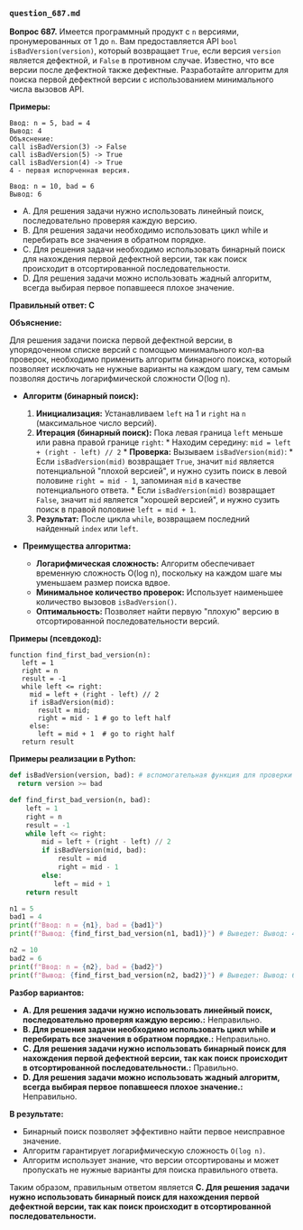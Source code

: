 ### `question_687.md`

**Вопрос 687.** Имеется программный продукт с `n` версиями, пронумерованных от 1 до `n`. Вам предоставляется API `bool isBadVersion(version)`, который возвращает `True`, если версия `version` является дефектной, и `False` в противном случае. Известно, что все версии после дефектной также дефектные. Разработайте алгоритм для поиска первой дефектной версии с использованием минимального числа вызовов API.

**Примеры:**

```
Ввод: n = 5, bad = 4
Вывод: 4
Объяснение:
call isBadVersion(3) -> False
call isBadVersion(5) -> True
call isBadVersion(4) -> True
4 - первая испорченная версия.

Ввод: n = 10, bad = 6
Вывод: 6
```

-   A.  Для решения задачи нужно использовать линейный поиск, последовательно проверяя каждую версию.
-   B.  Для решения задачи необходимо использовать цикл while и перебирать все значения в обратном порядке.
-   C. Для решения задачи необходимо использовать бинарный поиск для нахождения первой дефектной версии, так как поиск происходит в отсортированной последовательности.
-   D.  Для решения задачи можно использовать жадный алгоритм, всегда выбирая первое попавшееся плохое значение.

**Правильный ответ: C**

**Объяснение:**

Для решения задачи поиска первой дефектной версии, в упорядоченном списке версий с помощью минимального кол-ва проверок, необходимо применить алгоритм бинарного поиска,  который позволяет исключать не нужные варианты на каждом шагу, тем самым позволяя достичь логарифмической сложности O(log n).

*   **Алгоритм (бинарный поиск):**
    1. **Инициализация:** Устанавливаем `left` на 1 и `right` на `n` (максимальное число версий).
    2.  **Итерация (бинарный поиск):** Пока левая граница `left` меньше или равна правой границе `right`:
            *  Находим середину: `mid = left + (right - left) // 2`
             *  **Проверка:** Вызываем  `isBadVersion(mid)`:
                *   Если `isBadVersion(mid)` возвращает `True`,  значит  `mid` является потенциальной "плохой версией", и нужно сузить поиск в левой половине `right = mid - 1`,  запоминая `mid` в качестве потенциального ответа.
                *    Если  `isBadVersion(mid)`  возвращает `False`, значит  `mid`  является "хорошей версией",  и  нужно сузить поиск  в правой половине  `left = mid + 1`.
    3. **Результат:** После цикла `while`, возвращаем последний найденный  `index`  или  `left`.

*   **Преимущества алгоритма:**
    *  **Логарифмическая сложность:**  Алгоритм обеспечивает временную сложность O(log n), поскольку на каждом шаге мы уменьшаем размер поиска вдвое.
    *   **Минимальное количество проверок:**  Использует  наименьшее количество вызовов `isBadVersion()`.
    *   **Оптимальность:** Позволяет найти  первую "плохую" версию  в  отсортированной последовательности  версий.

**Примеры (псевдокод):**
```
function find_first_bad_version(n):
   left = 1
   right = n
   result = -1
   while left <= right:
     mid = left + (right - left) // 2
     if isBadVersion(mid):
       result = mid;
       right = mid - 1 # go to left half
     else:
       left = mid + 1  # go to right half
   return result
```

**Примеры реализации в Python:**
```python
def isBadVersion(version, bad): # вспомогательная функция для проверки "плохой" версии.
  return version >= bad

def find_first_bad_version(n, bad):
    left = 1
    right = n
    result = -1
    while left <= right:
        mid = left + (right - left) // 2
        if isBadVersion(mid, bad):
            result = mid
            right = mid - 1
        else:
           left = mid + 1
    return result

n1 = 5
bad1 = 4
print(f"Ввод: n = {n1}, bad = {bad1}")
print(f"Вывод: {find_first_bad_version(n1, bad1)}") # Выведет: Вывод: 4

n2 = 10
bad2 = 6
print(f"Ввод: n = {n2}, bad = {bad2}")
print(f"Вывод: {find_first_bad_version(n2, bad2)}") # Выведет: Вывод: 6

```

**Разбор вариантов:**

*   **A. Для решения задачи нужно использовать линейный поиск, последовательно проверяя каждую версию.:** Неправильно.
*  **B. Для решения задачи необходимо использовать цикл while и перебирать все значения в обратном порядке.:** Неправильно.
*   **C. Для решения задачи нужно использовать бинарный поиск для нахождения первой дефектной версии, так как поиск происходит в отсортированной последовательности.:** Правильно.
*   **D. Для решения задачи можно использовать жадный алгоритм, всегда выбирая первое попавшееся плохое значение.:** Неправильно.

**В результате:**
*   Бинарный поиск позволяет эффективно найти первое неисправное значение.
*   Алгоритм  гарантирует логарифмическую сложность `O(log n)`.
*  Алгоритм  использует знание, что версии отсортированы и  может пропускать не нужные варианты для поиска правильного ответа.

Таким образом, правильным ответом является **C. Для решения задачи нужно использовать бинарный поиск для нахождения первой дефектной версии, так как поиск происходит в отсортированной последовательности.**
